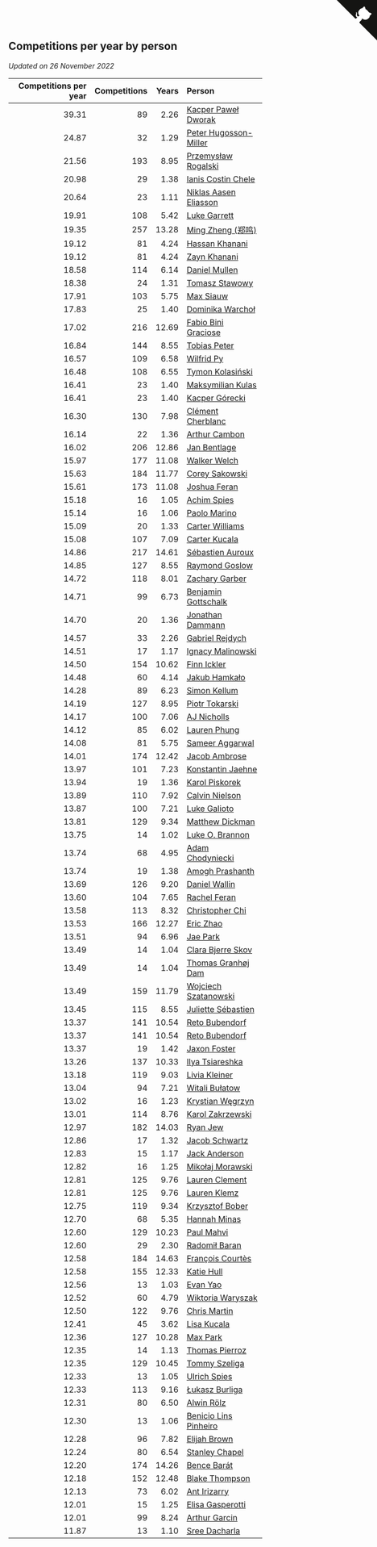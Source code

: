 ## Competitions per year by person

*Updated on 26 November 2022*

| Competitions per year | Competitions | Years | Person |
| ---: | ---: | ---: | :--- |
| 39.31 | 89 | 2.26 | [Kacper Paweł Dworak](https://www.worldcubeassociation.org/persons/2020DWOR01) |
| 24.87 | 32 | 1.29 | [Peter Hugosson-Miller](https://www.worldcubeassociation.org/persons/2021HUGO01) |
| 21.56 | 193 | 8.95 | [Przemysław Rogalski](https://www.worldcubeassociation.org/persons/2013ROGA02) |
| 20.98 | 29 | 1.38 | [Ianis Costin Chele](https://www.worldcubeassociation.org/persons/2021CHEL01) |
| 20.64 | 23 | 1.11 | [Niklas Aasen Eliasson](https://www.worldcubeassociation.org/persons/2021ELIA01) |
| 19.91 | 108 | 5.42 | [Luke Garrett](https://www.worldcubeassociation.org/persons/2017GARR05) |
| 19.35 | 257 | 13.28 | [Ming Zheng (郑鸣)](https://www.worldcubeassociation.org/persons/2009ZHEN11) |
| 19.12 | 81 | 4.24 | [Hassan Khanani](https://www.worldcubeassociation.org/persons/2018KHAN26) |
| 19.12 | 81 | 4.24 | [Zayn Khanani](https://www.worldcubeassociation.org/persons/2018KHAN28) |
| 18.58 | 114 | 6.14 | [Daniel Mullen](https://www.worldcubeassociation.org/persons/2016MULL04) |
| 18.38 | 24 | 1.31 | [Tomasz Stawowy](https://www.worldcubeassociation.org/persons/2021STAW01) |
| 17.91 | 103 | 5.75 | [Max Siauw](https://www.worldcubeassociation.org/persons/2017SIAU02) |
| 17.83 | 25 | 1.40 | [Dominika Warchoł](https://www.worldcubeassociation.org/persons/2021WARC01) |
| 17.02 | 216 | 12.69 | [Fabio Bini Graciose](https://www.worldcubeassociation.org/persons/2010GRAC02) |
| 16.84 | 144 | 8.55 | [Tobias Peter](https://www.worldcubeassociation.org/persons/2014PETE03) |
| 16.57 | 109 | 6.58 | [Wilfrid Py](https://www.worldcubeassociation.org/persons/2016PYWI01) |
| 16.48 | 108 | 6.55 | [Tymon Kolasiński](https://www.worldcubeassociation.org/persons/2016KOLA02) |
| 16.41 | 23 | 1.40 | [Maksymilian Kulas](https://www.worldcubeassociation.org/persons/2021KULA02) |
| 16.41 | 23 | 1.40 | [Kacper Górecki](https://www.worldcubeassociation.org/persons/2021GORE01) |
| 16.30 | 130 | 7.98 | [Clément Cherblanc](https://www.worldcubeassociation.org/persons/2014CHER05) |
| 16.14 | 22 | 1.36 | [Arthur Cambon](https://www.worldcubeassociation.org/persons/2021CAMB01) |
| 16.02 | 206 | 12.86 | [Jan Bentlage](https://www.worldcubeassociation.org/persons/2010BENT01) |
| 15.97 | 177 | 11.08 | [Walker Welch](https://www.worldcubeassociation.org/persons/2011WELC01) |
| 15.63 | 184 | 11.77 | [Corey Sakowski](https://www.worldcubeassociation.org/persons/2011SAKO01) |
| 15.61 | 173 | 11.08 | [Joshua Feran](https://www.worldcubeassociation.org/persons/2011FERA01) |
| 15.18 | 16 | 1.05 | [Achim Spies](https://www.worldcubeassociation.org/persons/2021SPIE01) |
| 15.14 | 16 | 1.06 | [Paolo Marino](https://www.worldcubeassociation.org/persons/2021MARI04) |
| 15.09 | 20 | 1.33 | [Carter Williams](https://www.worldcubeassociation.org/persons/2021WILL06) |
| 15.08 | 107 | 7.09 | [Carter Kucala](https://www.worldcubeassociation.org/persons/2015KUCA01) |
| 14.86 | 217 | 14.61 | [Sébastien Auroux](https://www.worldcubeassociation.org/persons/2008AURO01) |
| 14.85 | 127 | 8.55 | [Raymond Goslow](https://www.worldcubeassociation.org/persons/2014GOSL01) |
| 14.72 | 118 | 8.01 | [Zachary Garber](https://www.worldcubeassociation.org/persons/2014GARB01) |
| 14.71 | 99 | 6.73 | [Benjamin Gottschalk](https://www.worldcubeassociation.org/persons/2016GOTT01) |
| 14.70 | 20 | 1.36 | [Jonathan Dammann](https://www.worldcubeassociation.org/persons/2021DAMM01) |
| 14.57 | 33 | 2.26 | [Gabriel Rejdych](https://www.worldcubeassociation.org/persons/2020REJD01) |
| 14.51 | 17 | 1.17 | [Ignacy Malinowski](https://www.worldcubeassociation.org/persons/2021MALI02) |
| 14.50 | 154 | 10.62 | [Finn Ickler](https://www.worldcubeassociation.org/persons/2012ICKL01) |
| 14.48 | 60 | 4.14 | [Jakub Hamkało](https://www.worldcubeassociation.org/persons/2018HAMK01) |
| 14.28 | 89 | 6.23 | [Simon Kellum](https://www.worldcubeassociation.org/persons/2016KELL12) |
| 14.19 | 127 | 8.95 | [Piotr Tokarski](https://www.worldcubeassociation.org/persons/2013TOKA01) |
| 14.17 | 100 | 7.06 | [AJ Nicholls](https://www.worldcubeassociation.org/persons/2015NICH04) |
| 14.12 | 85 | 6.02 | [Lauren Phung](https://www.worldcubeassociation.org/persons/2016PHUN02) |
| 14.08 | 81 | 5.75 | [Sameer Aggarwal](https://www.worldcubeassociation.org/persons/2017AGGA01) |
| 14.01 | 174 | 12.42 | [Jacob Ambrose](https://www.worldcubeassociation.org/persons/2010AMBR01) |
| 13.97 | 101 | 7.23 | [Konstantin Jaehne](https://www.worldcubeassociation.org/persons/2015JAEH01) |
| 13.94 | 19 | 1.36 | [Karol Piskorek](https://www.worldcubeassociation.org/persons/2021PISK01) |
| 13.89 | 110 | 7.92 | [Calvin Nielson](https://www.worldcubeassociation.org/persons/2014NIEL03) |
| 13.87 | 100 | 7.21 | [Luke Galioto](https://www.worldcubeassociation.org/persons/2015GALI02) |
| 13.81 | 129 | 9.34 | [Matthew Dickman](https://www.worldcubeassociation.org/persons/2013DICK01) |
| 13.75 | 14 | 1.02 | [Luke O. Brannon](https://www.worldcubeassociation.org/persons/2021BRAN02) |
| 13.74 | 68 | 4.95 | [Adam Chodyniecki](https://www.worldcubeassociation.org/persons/2017CHOD02) |
| 13.74 | 19 | 1.38 | [Amogh Prashanth](https://www.worldcubeassociation.org/persons/2021PRAS01) |
| 13.69 | 126 | 9.20 | [Daniel Wallin](https://www.worldcubeassociation.org/persons/2013WALL03) |
| 13.60 | 104 | 7.65 | [Rachel Feran](https://www.worldcubeassociation.org/persons/2015FERA01) |
| 13.58 | 113 | 8.32 | [Christopher Chi](https://www.worldcubeassociation.org/persons/2014CHIC01) |
| 13.53 | 166 | 12.27 | [Eric Zhao](https://www.worldcubeassociation.org/persons/2010ZHAO19) |
| 13.51 | 94 | 6.96 | [Jae Park](https://www.worldcubeassociation.org/persons/2015PARK24) |
| 13.49 | 14 | 1.04 | [Clara Bjerre Skov](https://www.worldcubeassociation.org/persons/2021SKOV01) |
| 13.49 | 14 | 1.04 | [Thomas Granhøj Dam](https://www.worldcubeassociation.org/persons/2021DAMT01) |
| 13.49 | 159 | 11.79 | [Wojciech Szatanowski](https://www.worldcubeassociation.org/persons/2011SZAT01) |
| 13.45 | 115 | 8.55 | [Juliette Sébastien](https://www.worldcubeassociation.org/persons/2014SEBA01) |
| 13.37 | 141 | 10.54 | [Reto Bubendorf](https://www.worldcubeassociation.org/persons/2012BUBE01) |
| 13.37 | 141 | 10.54 | [Reto Bubendorf](https://www.worldcubeassociation.org/persons/2012BUBE01) |
| 13.37 | 19 | 1.42 | [Jaxon Foster](https://www.worldcubeassociation.org/persons/2021FOST01) |
| 13.26 | 137 | 10.33 | [Ilya Tsiareshka](https://www.worldcubeassociation.org/persons/2012TERE01) |
| 13.18 | 119 | 9.03 | [Livia Kleiner](https://www.worldcubeassociation.org/persons/2013KLEI03) |
| 13.04 | 94 | 7.21 | [Witali Bułatow](https://www.worldcubeassociation.org/persons/2015BUAT01) |
| 13.02 | 16 | 1.23 | [Krystian Węgrzyn](https://www.worldcubeassociation.org/persons/2021WEGR01) |
| 13.01 | 114 | 8.76 | [Karol Zakrzewski](https://www.worldcubeassociation.org/persons/2014ZAKR01) |
| 12.97 | 182 | 14.03 | [Ryan Jew](https://www.worldcubeassociation.org/persons/2008JEWR01) |
| 12.86 | 17 | 1.32 | [Jacob Schwartz](https://www.worldcubeassociation.org/persons/2021SCHW01) |
| 12.83 | 15 | 1.17 | [Jack Anderson](https://www.worldcubeassociation.org/persons/2021ANDE05) |
| 12.82 | 16 | 1.25 | [Mikołaj Morawski](https://www.worldcubeassociation.org/persons/2021MORA01) |
| 12.81 | 125 | 9.76 | [Lauren Clement](https://www.worldcubeassociation.org/persons/2013KLEM01) |
| 12.81 | 125 | 9.76 | [Lauren Klemz](https://www.worldcubeassociation.org/persons/2013KLEM01) |
| 12.75 | 119 | 9.34 | [Krzysztof Bober](https://www.worldcubeassociation.org/persons/2013BOBE01) |
| 12.70 | 68 | 5.35 | [Hannah Minas](https://www.worldcubeassociation.org/persons/2017MINA04) |
| 12.60 | 129 | 10.23 | [Paul Mahvi](https://www.worldcubeassociation.org/persons/2012MAHV01) |
| 12.60 | 29 | 2.30 | [Radomił Baran](https://www.worldcubeassociation.org/persons/2020BARA02) |
| 12.58 | 184 | 14.63 | [François Courtès](https://www.worldcubeassociation.org/persons/2008COUR01) |
| 12.58 | 155 | 12.33 | [Katie Hull](https://www.worldcubeassociation.org/persons/2010HULL01) |
| 12.56 | 13 | 1.03 | [Evan Yao](https://www.worldcubeassociation.org/persons/2021YAOE02) |
| 12.52 | 60 | 4.79 | [Wiktoria Waryszak](https://www.worldcubeassociation.org/persons/2018WARY01) |
| 12.50 | 122 | 9.76 | [Chris Martin](https://www.worldcubeassociation.org/persons/2013MART03) |
| 12.41 | 45 | 3.62 | [Lisa Kucala](https://www.worldcubeassociation.org/persons/2019KUCA01) |
| 12.36 | 127 | 10.28 | [Max Park](https://www.worldcubeassociation.org/persons/2012PARK03) |
| 12.35 | 14 | 1.13 | [Thomas Pierroz](https://www.worldcubeassociation.org/persons/2021PIER01) |
| 12.35 | 129 | 10.45 | [Tommy Szeliga](https://www.worldcubeassociation.org/persons/2012SZEL01) |
| 12.33 | 13 | 1.05 | [Ulrich Spies](https://www.worldcubeassociation.org/persons/2021SPIE02) |
| 12.33 | 113 | 9.16 | [Łukasz Burliga](https://www.worldcubeassociation.org/persons/2013BURL01) |
| 12.31 | 80 | 6.50 | [Alwin Rölz](https://www.worldcubeassociation.org/persons/2016ROLZ01) |
| 12.30 | 13 | 1.06 | [Benicio Lins Pinheiro](https://www.worldcubeassociation.org/persons/2021PINH01) |
| 12.28 | 96 | 7.82 | [Elijah Brown](https://www.worldcubeassociation.org/persons/2015BROW03) |
| 12.24 | 80 | 6.54 | [Stanley Chapel](https://www.worldcubeassociation.org/persons/2016CHAP04) |
| 12.20 | 174 | 14.26 | [Bence Barát](https://www.worldcubeassociation.org/persons/2008BARA01) |
| 12.18 | 152 | 12.48 | [Blake Thompson](https://www.worldcubeassociation.org/persons/2010THOM03) |
| 12.13 | 73 | 6.02 | [Ant Irizarry](https://www.worldcubeassociation.org/persons/2016IRIZ02) |
| 12.01 | 15 | 1.25 | [Elisa Gasperotti](https://www.worldcubeassociation.org/persons/2021GASP01) |
| 12.01 | 99 | 8.24 | [Arthur Garcin](https://www.worldcubeassociation.org/persons/2014GARC27) |
| 11.87 | 13 | 1.10 | [Sree Dacharla](https://www.worldcubeassociation.org/persons/2021DACH01) |


<a href="https://github.com/jonatanklosko/wca_statistics" class="github-corner" aria-label="View source on Github"><svg width="80" height="80" viewBox="0 0 250 250" style="fill:#151513; color:#fff; position: absolute; top: 0; border: 0; right: 0;" aria-hidden="true"><path d="M0,0 L115,115 L130,115 L142,142 L250,250 L250,0 Z"></path><path d="M128.3,109.0 C113.8,99.7 119.0,89.6 119.0,89.6 C122.0,82.7 120.5,78.6 120.5,78.6 C119.2,72.0 123.4,76.3 123.4,76.3 C127.3,80.9 125.5,87.3 125.5,87.3 C122.9,97.6 130.6,101.9 134.4,103.2" fill="currentColor" style="transform-origin: 130px 106px;" class="octo-arm"></path><path d="M115.0,115.0 C114.9,115.1 118.7,116.5 119.8,115.4 L133.7,101.6 C136.9,99.2 139.9,98.4 142.2,98.6 C133.8,88.0 127.5,74.4 143.8,58.0 C148.5,53.4 154.0,51.2 159.7,51.0 C160.3,49.4 163.2,43.6 171.4,40.1 C171.4,40.1 176.1,42.5 178.8,56.2 C183.1,58.6 187.2,61.8 190.9,65.4 C194.5,69.0 197.7,73.2 200.1,77.6 C213.8,80.2 216.3,84.9 216.3,84.9 C212.7,93.1 206.9,96.0 205.4,96.6 C205.1,102.4 203.0,107.8 198.3,112.5 C181.9,128.9 168.3,122.5 157.7,114.1 C157.9,116.9 156.7,120.9 152.7,124.9 L141.0,136.5 C139.8,137.7 141.6,141.9 141.8,141.8 Z" fill="currentColor" class="octo-body"></path></svg></a><style>.github-corner:hover .octo-arm{animation:octocat-wave 560ms ease-in-out}@keyframes octocat-wave{0%,100%{transform:rotate(0)}20%,60%{transform:rotate(-25deg)}40%,80%{transform:rotate(10deg)}}@media (max-width:500px){.github-corner:hover .octo-arm{animation:none}.github-corner .octo-arm{animation:octocat-wave 560ms ease-in-out}}</style>
